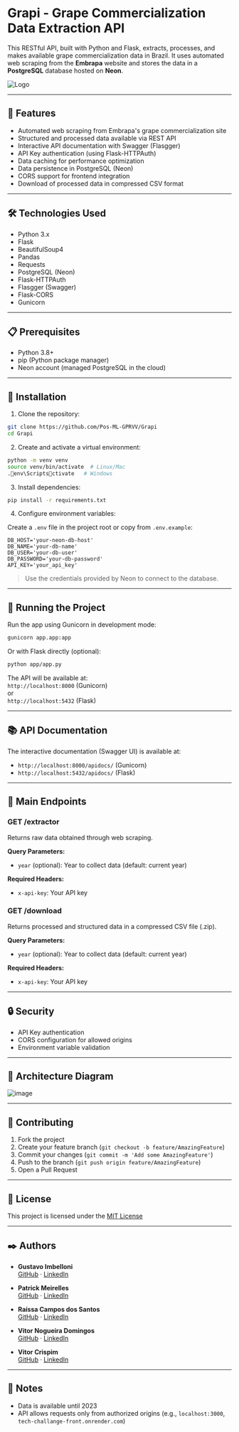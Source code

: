
# Grapi - Grape Commercialization Data Extraction API

This RESTful API, built with Python and Flask, extracts, processes, and makes available grape commercialization data in Brazil. It uses automated web scraping from the **Embrapa** website and stores the data in a **PostgreSQL** database hosted on **Neon**.

![Logo](https://raw.githubusercontent.com/Pos-ML-GPRVV/Grapi/master/app/static/Grapi-github.png)

---

## 🚀 Features

- Automated web scraping from Embrapa's grape commercialization site
- Structured and processed data available via REST API
- Interactive API documentation with Swagger (Flasgger)
- API Key authentication (using Flask-HTTPAuth)
- Data caching for performance optimization
- Data persistence in PostgreSQL (Neon)
- CORS support for frontend integration
- Download of processed data in compressed CSV format

---

## 🛠️ Technologies Used

- Python 3.x
- Flask
- BeautifulSoup4
- Pandas
- Requests
- PostgreSQL (Neon)
- Flask-HTTPAuth
- Flasgger (Swagger)
- Flask-CORS
- Gunicorn

---

## 📋 Prerequisites

- Python 3.8+
- pip (Python package manager)
- Neon account (managed PostgreSQL in the cloud)

---

## 🔧 Installation

1. Clone the repository:
```bash
git clone https://github.com/Pos-ML-GPRVV/Grapi
cd Grapi
```

2. Create and activate a virtual environment:
```bash
python -m venv venv
source venv/bin/activate  # Linux/Mac
.env\Scriptsctivate   # Windows
```

3. Install dependencies:
```bash
pip install -r requirements.txt
```

4. Configure environment variables:

Create a `.env` file in the project root or copy from `.env.example`:
```env
DB_HOST='your-neon-db-host'
DB_NAME='your-db-name'
DB_USER='your-db-user'
DB_PASSWORD='your-db-password'
API_KEY='your_api_key'
```

> Use the credentials provided by Neon to connect to the database.

---

## 🚀 Running the Project

Run the app using Gunicorn in development mode:
```bash
gunicorn app.app:app
```

Or with Flask directly (optional):
```bash
python app/app.py
```

The API will be available at:  
`http://localhost:8000` (Gunicorn)  
or  
`http://localhost:5432` (Flask)

---

## 📚 API Documentation

The interactive documentation (Swagger UI) is available at:
- `http://localhost:8000/apidocs/` (Gunicorn)
- `http://localhost:5432/apidocs/` (Flask)

---

## 🔑 Main Endpoints

### GET /extractor
Returns raw data obtained through web scraping.

**Query Parameters:**
- `year` (optional): Year to collect data (default: current year)

**Required Headers:**
- `x-api-key`: Your API key

### GET /download
Returns processed and structured data in a compressed CSV file (.zip).

**Query Parameters:**
- `year` (optional): Year to collect data (default: current year)

**Required Headers:**
- `x-api-key`: Your API key

---

## 🔒 Security

- API Key authentication
- CORS configuration for allowed origins
- Environment variable validation

---

## 🧱 Architecture Diagram

![image](https://github.com/user-attachments/assets/00e70a17-87e1-4580-a1de-a643adf87ee2)

---

## 🤝 Contributing

1. Fork the project
2. Create your feature branch (`git checkout -b feature/AmazingFeature`)
3. Commit your changes (`git commit -m 'Add some AmazingFeature'`)
4. Push to the branch (`git push origin feature/AmazingFeature`)
5. Open a Pull Request

---

## 📝 License

This project is licensed under the [MIT License](LICENSE)

---

## ✒️ Authors

- **Gustavo Imbelloni**  
  [GitHub](https://github.com/gustavoimbelloni) · [LinkedIn](https://www.linkedin.com/in/gustavoimbelloni/)

- **Patrick Meirelles**  
  [GitHub](https://github.com/PatrickMeirelles) · [LinkedIn](https://www.linkedin.com/in/patrick-meirelles/)

- **Raíssa Campos dos Santos**  
  [GitHub](https://github.com/raissacsantos) · [LinkedIn](https://www.linkedin.com/in/ra%C3%ADssa-campos-dos-santos-51780625a/)

- **Vitor Nogueira Domingos**  
  [GitHub](https://github.com/vitornogueirad) · [LinkedIn](https://www.linkedin.com/in/vitor-nogueira-domingos/)

- **Vitor Crispim**  
  [GitHub](https://github.com/vtCrispim) · [LinkedIn](https://www.linkedin.com/in/vitor-crispim-7b3481179/)

---

## 📄 Notes

- Data is available until 2023
- API allows requests only from authorized origins (e.g., `localhost:3000`, `tech-challange-front.onrender.com`)
